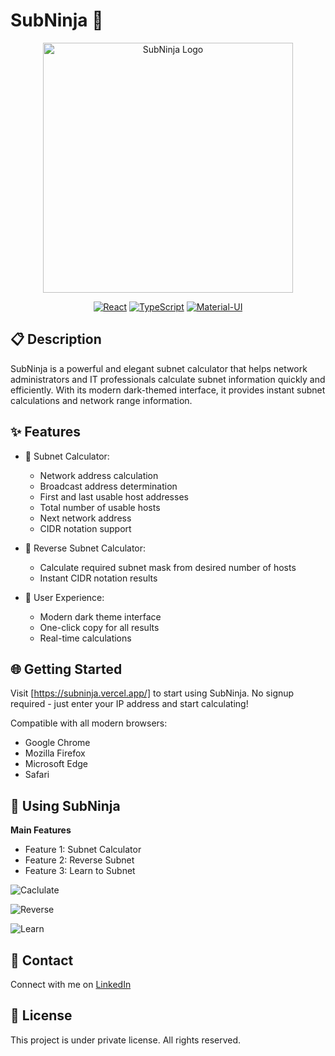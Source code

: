 # SubNinja 🥷

<div align="center">
  <img src="https://github.com/user-attachments/assets/128bcd89-d004-442c-a3ed-4b0ce88105f2" alt="SubNinja Logo" width="400">
</div>

<div align="center">
  
[![React](https://img.shields.io/badge/React-19.1.0-blue.svg)](https://reactjs.org/)
[![TypeScript](https://img.shields.io/badge/TypeScript-4.9.5-blue.svg)](https://www.typescriptlang.org/)
[![Material-UI](https://img.shields.io/badge/Material--UI-7.0.2-blue.svg)](https://mui.com/)

</div>


## 📋 Description

SubNinja is a powerful and elegant subnet calculator that helps network administrators and IT professionals calculate subnet information quickly and efficiently. With its modern dark-themed interface, it provides instant subnet calculations and network range information.

## ✨ Features

- 🧮 Subnet Calculator:
  - Network address calculation
  - Broadcast address determination
  - First and last usable host addresses
  - Total number of usable hosts
  - Next network address
  - CIDR notation support

- 🔄 Reverse Subnet Calculator:
  - Calculate required subnet mask from desired number of hosts
  - Instant CIDR notation results

- 🎨 User Experience:
  - Modern dark theme interface
  - One-click copy for all results
  - Real-time calculations 

## 🌐 Getting Started

Visit [https://subninja.vercel.app/] to start using SubNinja. No signup required - just enter your IP address and start calculating!

Compatible with all modern browsers:
- Google Chrome
- Mozilla Firefox
- Microsoft Edge
- Safari

## 📱 Using SubNinja


   **Main Features**
   - Feature 1: Subnet Calculator
   - Feature 2: Reverse Subnet
   - Feature 3: Learn to Subnet

![Caclulate](https://github.com/user-attachments/assets/07ddf998-14ba-44a4-bd63-75b7fa0114ad)

![Reverse](https://github.com/user-attachments/assets/fd84eb2d-700b-4e0a-85f0-68fe219e1874)

![Learn](https://github.com/user-attachments/assets/6059354a-17c0-463f-b776-34db3a769435)



## 👤 Contact

Connect with me on [LinkedIn](www.linkedin.com/in/amine-el-baraka-0b8973290)

## 📝 License

This project is under private license. All rights reserved.


